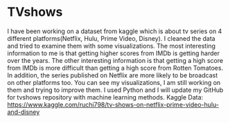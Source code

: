 # TVshows
I have been working on a dataset from kaggle which is about tv series on 4 different platforms(Netflix, Hulu, Prime Video, Disney). I cleaned the data and tried to examine them with some visualizations. The most interesting information to me is that getting higher scores from IMDb is getting harder over the years. The other interesting information is that getting a high score from IMDb is more difficult than getting a high score from Rotten Tomatoes. In addition, the series published on Netflix are more likely to be broadcast on other platforms too. You can see my visualizations, I am still working on them and trying to improve them. I used Python and I will update my GitHub for tvshows repository with machine learning methods. 
Kaggle Data: https://www.kaggle.com/ruchi798/tv-shows-on-netflix-prime-video-hulu-and-disney
